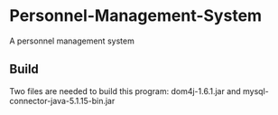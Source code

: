 # Personnel-Management-System
A personnel management system

## Build

Two files are needed to build this program:
dom4j-1.6.1.jar and mysql-connector-java-5.1.15-bin.jar
